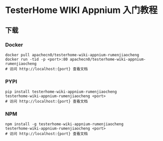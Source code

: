 # TesterHome WIKI Appnium 入门教程

## 下载

### Docker

```
docker pull apachecn0/testerhome-wiki-appnium-rumenjiaocheng
docker run -tid -p <port>:80 apachecn0/testerhome-wiki-appnium-rumenjiaocheng
# 访问 http://localhost:{port} 查看文档
```

### PYPI

```
pip install testerhome-wiki-appnium-rumenjiaocheng
testerhome-wiki-appnium-rumenjiaocheng <port>
# 访问 http://localhost:{port} 查看文档
```

### NPM

```
npm install -g testerhome-wiki-appnium-rumenjiaocheng
testerhome-wiki-appnium-rumenjiaocheng <port>
# 访问 http://localhost:{port} 查看文档
```
